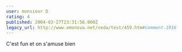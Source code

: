 ```yaml
---
user: monsieur D
rating: 4
published: 2004-02-27T23:31:56.000Z
legacy_url: http://www.emunova.net/veda/test/459.htm#comment-1916
---
```

C'est fun et on s'amuse bien